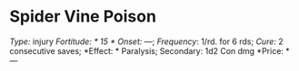 ﻿---
name: Spider Vine Poison
type: injury
fortitude: 15
onset: —
frequency: 1/rd. for 6 rds
effect:
  "Paralysis; Secondary: 1d2 Con dmg"
cure: 2 consecutive saves
price: —
---

# Spider Vine Poison
 *Type:* injury
*Fortitude: * 15 * Onset:* —;  *Frequency*: 1/rd. for 6 rds;  *Cure:* 2 consecutive saves; 
*Effect: * Paralysis; Secondary: 1d2 Con dmg
*Price: * —